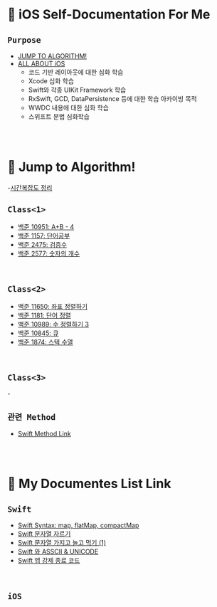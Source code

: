 # 📝 iOS Self-Documentation For Me

## `Purpose`

+ [JUMP TO ALGORITHM!](#📖-Jump-to-Algorithm!)
+ [ALL ABOUT iOS](#📖-My-Documentes-List-Link)
  - 코드 기반 레이아웃에 대한 심화 학습
  - Xcode 심화 학습
  - Swift와 각종 UIKit Framework 학습
  - RxSwift, GCD, DataPersistence 등에 대한 학습 아카이빙 목적
  - WWDC 내용에 대한 심화 학습
  - 스위프트 문법 심화학습


<br></br>

# 📖 Jump to Algorithm!

-[시간복잡도 정리](https://github.com/coddang/iOS_SelfDocumentation/issues/5)

## `Class<1>`

- [백준 10951: A+B - 4](https://github.com/coddang/iOS_SelfDocumentation/issues/2)
- [백준 1157: 단어공부](https://github.com/coddang/iOS_SelfDocumentation/issues/12)
- [백준 2475: 검증수](https://github.com/coddang/iOS_SelfDocumentation/issues/14)
- [백준 2577: 숫자의 개수](https://github.com/coddang/iOS_SelfDocumentation/issues/16)

<br>

## `Class<2>`

- [백준 11650: 좌표 정렬하기](https://github.com/coddang/iOS_SelfDocumentation/issues/1)
- [백준 1181: 단어 정렬](https://github.com/coddang/iOS_SelfDocumentation/issues/3)
- [백준 10989: 수 정렬하기 3](https://github.com/coddang/iOS_SelfDocumentation/issues/4)
- [백준 10845: 큐](https://github.com/coddang/iOS_SelfDocumentation/issues/11)
- [백준 1874: 스택 수열](https://github.com/coddang/iOS_SelfDocumentation/issues/15)

<br>

## `Class<3>`

-[]()


## `관련 Method`

- [Swift Method Link](https://github.com/coddang/iOS_SelfDocumentation/issues/7)


<br></br>

# 📖 My Documentes List Link

## `Swift`

- [Swift Syntax: map, flatMap, compactMap](https://github.com/coddang/iOS_SelfDocumentation/issues/6)
- [Swift 문자열 자르기](https://github.com/coddang/iOS_SelfDocumentation/issues/8)
- [Swift 문자열 가지고 놀고 먹기 (1)](https://github.com/coddang/iOS_SelfDocumentation/issues/9)
- [Swift 와 ASSCII & UNICODE]()
- [Swift 앱 강제 종료 코드](https://github.com/coddang/iOS_SelfDocumentation/issues/13)


<br>

## `iOS`

